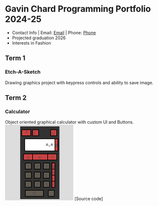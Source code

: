 # Gavin Chard Programming Portfolio 2024-25
* Contact Info | Email: [Email](gavin.chard@gmail.com "gavin.chard@gmail.com") | Phone: [Phone](385-910-6312 "385-910-6312")
* Projected graduation 2026
* Interests in Fashion

## Term 1 
### Etch-A-Sketch
Drawing graphics project with keypress controls and ability to save image.


## Term 2
### Calculator
Object oriented graphical calculator with custom UI and Buttons.
![Running App](https://github.com/GavinC07/ppf/blob/main/images/Calc1.png?raw=true)
[Source code]
